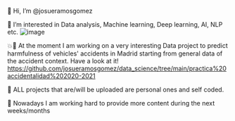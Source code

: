 👋 Hi, I’m @josueramosgomez

👀 I’m interested in Data analysis, Machine learning, Deep learning, AI, NLP etc.
![image](https://user-images.githubusercontent.com/94226228/187239478-96e7249f-9b38-4713-99e1-d2670c4ab138.png)


💥🚗 At the moment I am working on a very interesting Data project to predict harmfulness of vehicles' accidents in Madrid starting from general data of the accident context. Have a look at it! 
https://github.com/josueramosgomez/data_science/tree/main/practica%20accidentalidad%202020-2021

🌿 ALL projects that are/will be uploaded are personal ones and self coded.

🔨 Nowadays I am working hard to provide more content during the next weeks/months
